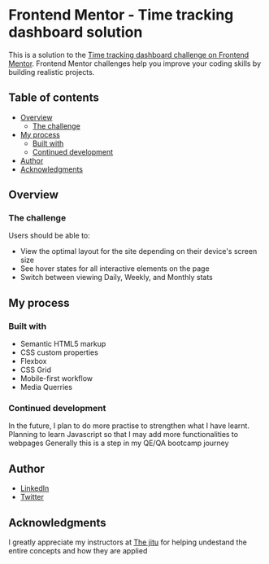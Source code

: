 # Frontend Mentor - Time tracking dashboard solution

This is a solution to the [Time tracking dashboard challenge on Frontend Mentor](https://www.frontendmentor.io/challenges/time-tracking-dashboard-UIQ7167Jw). Frontend Mentor challenges help you improve your coding skills by building realistic projects. 

## Table of contents

- [Overview](#overview)
  - [The challenge](#the-challenge)
- [My process](#my-process)
  - [Built with](#built-with)
  - [Continued development](#continued-development)
- [Author](#author)
- [Acknowledgments](#acknowledgments)



## Overview

### The challenge

Users should be able to:

- View the optimal layout for the site depending on their device's screen size
- See hover states for all interactive elements on the page
- Switch between viewing Daily, Weekly, and Monthly stats



## My process

### Built with

- Semantic HTML5 markup
- CSS custom properties
- Flexbox
- CSS Grid
- Mobile-first workflow
- Media Querries


### Continued development

In the future, I plan to do more practise to strengthen what I have learnt.
Planning to learn Javascript so that I may add more functionalities to webpages
Generally this is a step in my QE/QA bootcamp journey



## Author

- [LinkedIn](https://www.linkedin.com/in/chacha-calvince-ndemo-7b7a2b240)
- [Twitter](https://twitter.com/calvince_n)



## Acknowledgments

I greatly appreciate my instructors at [The jitu](https://thejitu.com/) for helping undestand the entire concepts and how they are applied
